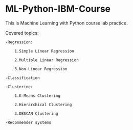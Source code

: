 # ML-Python-IBM-Course
This is Machine Learning with Python course lab practice.


Covered topics:

    -Regression:

        1.Simple Linear Regression

        2.Multiple Linear Regression

        3.Non-Linear Regression

    -Classification

    -Clustering:
    
        1.K-Means Clustering
        
        2.Hierarchical Clustering
        
        3.DBSCAN Clustering

    -Recommender systems
